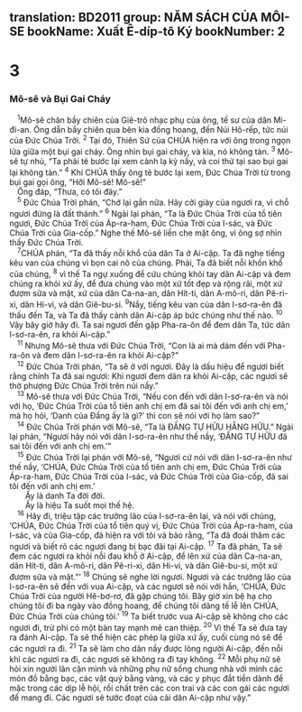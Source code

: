 translation: BD2011
group: NĂM SÁCH CỦA MÔI-SE
bookName: Xuất Ê-díp-tô Ký 
bookNumber: 2
-------

<div class="title"><h1>3</h1><h3>Mô-sê và Bụi Gai Cháy</h3></div>
<span class="verse xu_3_1"> <sup>1</sup>Mô-sê chăn bầy chiên của Giê-trô nhạc phụ của ông, tế sư của dân Mi-đi-an. Ông dẫn bầy chiên qua bên kia đồng hoang, đến Núi Hô-rếp, tức núi của Ðức Chúa Trời. </span>
<span class="verse xu_3_2"><sup>2</sup> Tại đó, Thiên Sứ của CHÚA hiện ra với ông trong ngọn lửa giữa một bụi gai cháy. Ông nhìn bụi gai cháy, và kìa, nó không tàn. </span>
<span class="verse xu_3_3"><sup>3</sup> Mô-sê tự nhủ, “Ta phải tẽ bước lại xem cảnh lạ kỳ nầy, và coi thử tại sao bụi gai lại không tàn.” </span>
<span class="verse xu_3_4"><sup>4</sup> Khi CHÚA thấy ông tẽ bước lại xem, Ðức Chúa Trời từ trong bụi gai gọi ông, “Hỡi Mô-sê! Mô-sê!”<br/> Ông đáp, “Thưa, có tôi đây.”<br/></span>
<span class="verse xu_3_5"> <sup>5</sup> Ðức Chúa Trời phán, “Chớ lại gần nữa. Hãy cởi giày của ngươi ra, vì chỗ ngươi đứng là đất thánh.” </span>
<span class="verse xu_3_6"><sup>6</sup> Ngài lại phán, “Ta là Ðức Chúa Trời của tổ tiên ngươi, Ðức Chúa Trời của Áp-ra-ham, Ðức Chúa Trời của I-sác, và Ðức Chúa Trời của Gia-cốp.” Nghe thế Mô-sê liền che mặt ông, vì ông sợ nhìn thấy Ðức Chúa Trời.<br/></span>
<span class="verse xu_3_7"> <sup>7</sup>CHÚA phán, “Ta đã thấy nỗi khổ của dân Ta ở Ai-cập. Ta đã nghe tiếng kêu van của chúng vì bọn cai nô của chúng. Phải, Ta đã biết nỗi khốn khổ của chúng, </span>
<span class="verse xu_3_8"><sup>8</sup> vì thế Ta ngự xuống để cứu chúng khỏi tay dân Ai-cập và đem chúng ra khỏi xứ ấy, để đưa chúng vào một xứ tốt đẹp và rộng rãi, một xứ đượm sữa và mật, xứ của dân Ca-na-an, dân Hít-ti, dân A-mô-ri, dân Pê-ri-xi, dân Hi-vi, và dân Giê-bu-si. </span>
<span class="verse xu_3_9"><sup>9</sup>Nầy, tiếng kêu van của dân I-sơ-ra-ên đã thấu đến Ta, và Ta đã thấy cảnh dân Ai-cập áp bức chúng như thế nào. </span>
<span class="verse xu_3_10"><sup>10</sup> Vậy bây giờ hãy đi. Ta sai ngươi đến gặp Pha-ra-ôn để đem dân Ta, tức dân I-sơ-ra-ên, ra khỏi Ai-cập.”<br/></span>
<span class="verse xu_3_11"> <sup>11</sup> Nhưng Mô-sê thưa với Ðức Chúa Trời, “Con là ai mà dám đến với Pha-ra-ôn và đem dân I-sơ-ra-ên ra khỏi Ai-cập?”<br/></span>
<span class="verse xu_3_12"> <sup>12</sup> Ðức Chúa Trời phán, “Ta sẽ ở với ngươi. Ðây là dấu hiệu để ngươi biết rằng chính Ta đã sai ngươi: Khi ngươi đem dân ra khỏi Ai-cập, các ngươi sẽ thờ phượng Ðức Chúa Trời trên núi nầy.”<br/></span>
<span class="verse xu_3_13"> <sup>13</sup> Mô-sê thưa với Ðức Chúa Trời, “Nếu con đến với dân I-sơ-ra-ên và nói với họ, ‘Ðức Chúa Trời của tổ tiên anh chị em đã sai tôi đến với anh chị em,’ mà họ hỏi, ‘Danh của Ðấng ấy là gì?’ thì con sẽ nói với họ làm sao?”<br/></span>
<span class="verse xu_3_14"> <sup>14</sup> Ðức Chúa Trời phán với Mô-sê, “Ta là ÐẤNG TỰ HỮU HẰNG HỮU.” Ngài lại phán, “Ngươi hãy nói với dân I-sơ-ra-ên như thế nầy, ‘ÐẤNG TỰ HỮU đã sai tôi đến với anh chị em.’”<br/></span>
<span class="verse xu_3_15"> <sup>15</sup> Ðức Chúa Trời lại phán với Mô-sê, “Ngươi cứ nói với dân I-sơ-ra-ên như thế nầy, ‘CHÚA, Ðức Chúa Trời của tổ tiên anh chị em, Ðức Chúa Trời của Áp-ra-ham, Ðức Chúa Trời của I-sác, và Ðức Chúa Trời của Gia-cốp, đã sai tôi đến với anh chị em.’<br/>  Ấy là danh Ta đời đời.<br/>  Ấy là hiệu Ta suốt mọi thế hệ.<br/></span>
<span class="verse xu_3_16"> <sup>16</sup> Hãy đi, triệu tập các trưởng lão của I-sơ-ra-ên lại, và nói với chúng, ‘CHÚA, Ðức Chúa Trời của tổ tiên quý vị, Ðức Chúa Trời của Áp-ra-ham, của I-sác, và của Gia-cốp, đã hiện ra với tôi và bảo rằng, “Ta đã đoái thăm các ngươi và biết rõ các ngươi đang bị bạc đãi tại Ai-cập. </span>
<span class="verse xu_3_17"><sup>17</sup> Ta đã phán, Ta sẽ đem các ngươi ra khỏi nỗi đau khổ ở Ai-cập, để lên xứ của dân Ca-na-an, dân Hít-ti, dân A-mô-ri, dân Pê-ri-xi, dân Hi-vi, và dân Giê-bu-si, một xứ đượm sữa và mật.”’ </span>
<span class="verse xu_3_18"><sup>18</sup> Chúng sẽ nghe lời ngươi. Ngươi và các trưởng lão của I-sơ-ra-ên sẽ đến với vua Ai-cập, và các ngươi sẽ nói với hắn, ‘CHÚA, Ðức Chúa Trời của người Hê-bơ-rơ, đã gặp chúng tôi. Bây giờ xin bệ hạ cho chúng tôi đi ba ngày vào đồng hoang, để chúng tôi dâng tế lễ lên CHÚA, Ðức Chúa Trời của chúng tôi.’ </span>
<span class="verse xu_3_19"><sup>19</sup> Ta biết trước vua Ai-cập sẽ không cho các ngươi đi, trừ phi có một bàn tay mạnh mẽ can thiệp. </span>
<span class="verse xu_3_20"><sup>20</sup> Vì thế Ta sẽ đưa tay ra đánh Ai-cập. Ta sẽ thể hiện các phép lạ giữa xứ ấy, cuối cùng nó sẽ để các ngươi ra đi. </span>
<span class="verse xu_3_21"><sup>21</sup> Ta sẽ làm cho dân nầy được lòng người Ai-cập, đến nỗi khi các ngươi ra đi, các ngươi sẽ không ra đi tay không. </span>
<span class="verse xu_3_22"><sup>22</sup> Mỗi phụ nữ sẽ hỏi xin người lân cận mình và những phụ nữ sống chung nhà với mình các món đồ bằng bạc, các vật quý bằng vàng, và các y phục đắt tiền dành để mặc trong các dịp lễ hội, rồi chất trên các con trai và các con gái các ngươi để mang đi. Các ngươi sẽ tước đoạt của cải dân Ai-cập như vậy.”<br/></span>
